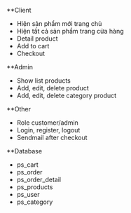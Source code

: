 **Client
- Hiện sản phẩm mới trang chủ
- Hiện tất cả sản phẩm trang cửa hàng
- Detail product
- Add to cart
- Checkout

**Admin
- Show list products
- Add, edit, delete product
- Add, edit, delete category product

**Other
- Role customer/admin
- Login, register, logout
- Sendmail after checkout

**Database
- ps_cart
- ps_order
- ps_order_detail
- ps_products
- ps_user
- ps_category